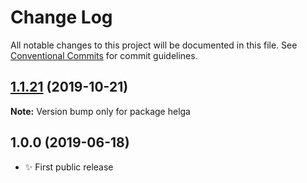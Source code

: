 # Change Log

All notable changes to this project will be documented in this file.
See [Conventional Commits](https://conventionalcommits.org) for commit guidelines.

## [1.1.21](https://gitlab.com/codsen/codsen/compare/helga@1.1.20...helga@1.1.21) (2019-10-21)

**Note:** Version bump only for package helga





## 1.0.0 (2019-06-18)

- ✨ First public release
